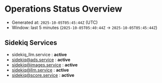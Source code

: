 # Operations Status Overview

- Generated at: `2025-10-05T05:45:44Z` (UTC)
- Window: last 5 minutes (`2025-10-05T05:40:44Z` → `2025-10-05T05:45:44Z`)

## Sidekiq Services
- sidekiq_llm.service : **active**
- sidekiq@ads.service : **active**
- sidekiq@images.service : **active**
- sidekiq@llm.service : **active**
- sidekiq@score.service : **active**

